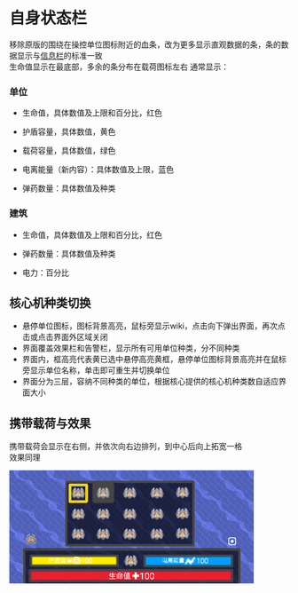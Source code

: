 # 自身状态栏
移除原版的围绕在操控单位图标附近的血条，改为更多显示直观数据的条，条的数据显示与[信息栏](信息栏.md)的标准一致    
生命值显示在最底部，多余的条分布在载荷图标左右
通常显示：
### 单位
- 生命值，具体数值及上限和百分比，红色
- 护盾容量，具体数值，黄色
- 载荷容量，具体数值，绿色

- 电离能量（新内容）：具体数值及上限，蓝色  
- 弹药数量：具体数值及种类
### 建筑
- 生命值，具体数值及上限和百分比，红色

- 弹药数量：具体数值及种类
- 电力：百分比
## 核心机种类切换
- 悬停单位图标，图标背景高亮，鼠标旁显示wiki，点击向下弹出界面，再次点击或点击界面外区域关闭  
- 界面覆盖效果栏和告警栏，显示所有可用单位种类，分不同种类  
- 界面内，框高亮代表黄已选中悬停高亮黄框，悬停单位图标背景高亮并在鼠标旁显示单位名称，单击即可重生并切换单位  
- 界面分为三层，容纳不同种类的单位，根据核心提供的核心机种类数自适应界面大小
## 携带载荷与效果
携带载荷会显示在右侧，并依次向右边排列，到中心后向上拓宽一格  
效果同理  


![alt text](图/自身状态栏.png)